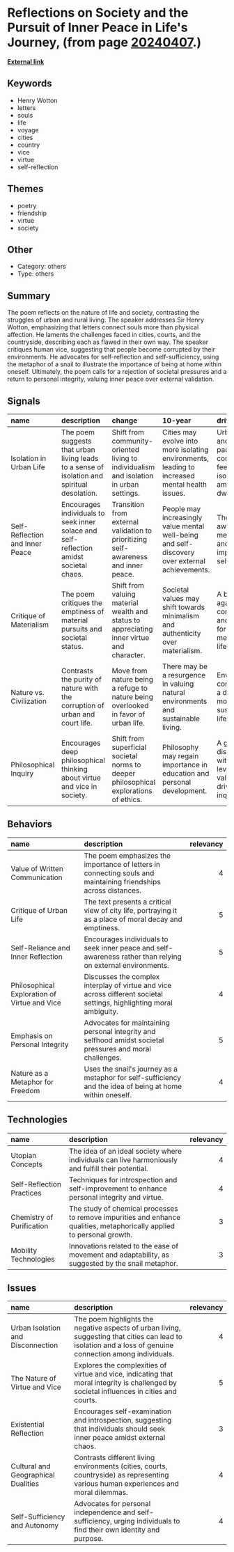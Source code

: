 # __Reflections on Society and the Pursuit of Inner Peace in Life's Journey__, (from page [20240407](https://kghosh.substack.com/p/20240407).)

__[External link](https://poets.org/poem/sir-henry-wotton)__



## Keywords

* Henry Wotton
* letters
* souls
* life
* voyage
* cities
* country
* vice
* virtue
* self-reflection

## Themes

* poetry
* friendship
* virtue
* society

## Other

* Category: others
* Type: others

## Summary

The poem reflects on the nature of life and society, contrasting the struggles of urban and rural living. The speaker addresses Sir Henry Wotton, emphasizing that letters connect souls more than physical affection. He laments the challenges faced in cities, courts, and the countryside, describing each as flawed in their own way. The speaker critiques human vice, suggesting that people become corrupted by their environments. He advocates for self-reflection and self-sufficiency, using the metaphor of a snail to illustrate the importance of being at home within oneself. Ultimately, the poem calls for a rejection of societal pressures and a return to personal integrity, valuing inner peace over external validation.

## Signals

| name                            | description                                                                                 | change                                                                                    | 10-year                                                                                        | driving-force                                                                                      |   relevancy |
|:--------------------------------|:--------------------------------------------------------------------------------------------|:------------------------------------------------------------------------------------------|:-----------------------------------------------------------------------------------------------|:---------------------------------------------------------------------------------------------------|------------:|
| Isolation in Urban Life         | The poem suggests that urban living leads to a sense of isolation and spiritual desolation. | Shift from community-oriented living to individualism and isolation in urban settings.    | Cities may evolve into more isolating environments, leading to increased mental health issues. | Urbanization and the fast-paced lifestyle contribute to feelings of isolation among city dwellers. |           4 |
| Self-Reflection and Inner Peace | Encourages individuals to seek inner solace and self-reflection amidst societal chaos.      | Transition from external validation to prioritizing self-awareness and inner peace.       | People may increasingly value mental well-being and self-discovery over external achievements. | The growing awareness of mental health and the importance of self-care.                            |           5 |
| Critique of Materialism         | The poem critiques the emptiness of material pursuits and societal status.                  | Shift from valuing material wealth and status to appreciating inner virtue and character. | Societal values may shift towards minimalism and authenticity over materialism.                | A backlash against consumerism and a search for deeper meaning in life.                            |           4 |
| Nature vs. Civilization         | Contrasts the purity of nature with the corruption of urban and court life.                 | Move from nature being a refuge to nature being overlooked in favor of urban life.        | There may be a resurgence in valuing natural environments and sustainable living.              | Environmental concerns and a desire for more sustainable lifestyles.                               |           5 |
| Philosophical Inquiry           | Encourages deep philosophical thinking about virtue and vice in society.                    | Shift from superficial societal norms to deeper philosophical explorations of ethics.     | Philosophy may regain importance in education and personal development.                        | A growing disillusionment with surface-level societal values may drive deeper inquiry.             |           4 |

## Behaviors

| name                                         | description                                                                                                          |   relevancy |
|:---------------------------------------------|:---------------------------------------------------------------------------------------------------------------------|------------:|
| Value of Written Communication               | The poem emphasizes the importance of letters in connecting souls and maintaining friendships across distances.      |           4 |
| Critique of Urban Life                       | The text presents a critical view of city life, portraying it as a place of moral decay and emptiness.               |           5 |
| Self-Reliance and Inner Reflection           | Encourages individuals to seek inner peace and self-awareness rather than relying on external environments.          |           5 |
| Philosophical Exploration of Virtue and Vice | Discusses the complex interplay of virtue and vice across different societal settings, highlighting moral ambiguity. |           4 |
| Emphasis on Personal Integrity               | Advocates for maintaining personal integrity and selfhood amidst societal pressures and moral challenges.            |           5 |
| Nature as a Metaphor for Freedom             | Uses the snail's journey as a metaphor for self-sufficiency and the idea of being at home within oneself.            |           4 |

## Technologies

| name                      | description                                                                                                            |   relevancy |
|:--------------------------|:-----------------------------------------------------------------------------------------------------------------------|------------:|
| Utopian Concepts          | The idea of an ideal society where individuals can live harmoniously and fulfill their potential.                      |           4 |
| Self-Reflection Practices | Techniques for introspection and self-improvement to enhance personal integrity and virtue.                            |           4 |
| Chemistry of Purification | The study of chemical processes to remove impurities and enhance qualities, metaphorically applied to personal growth. |           3 |
| Mobility Technologies     | Innovations related to the ease of movement and adaptability, as suggested by the snail metaphor.                      |           3 |

## Issues

| name                                | description                                                                                                                                                |   relevancy |
|:------------------------------------|:-----------------------------------------------------------------------------------------------------------------------------------------------------------|------------:|
| Urban Isolation and Disconnection   | The poem highlights the negative aspects of urban living, suggesting that cities can lead to isolation and a loss of genuine connection among individuals. |           4 |
| The Nature of Virtue and Vice       | Explores the complexities of virtue and vice, indicating that moral integrity is challenged by societal influences in cities and courts.                   |           5 |
| Existential Reflection              | Encourages self-examination and introspection, suggesting that individuals should seek inner peace amidst external chaos.                                  |           3 |
| Cultural and Geographical Dualities | Contrasts different living environments (cities, courts, countryside) as representing various human experiences and moral dilemmas.                        |           4 |
| Self-Sufficiency and Autonomy       | Advocates for personal independence and self-sufficiency, urging individuals to find their own identity and purpose.                                       |           4 |